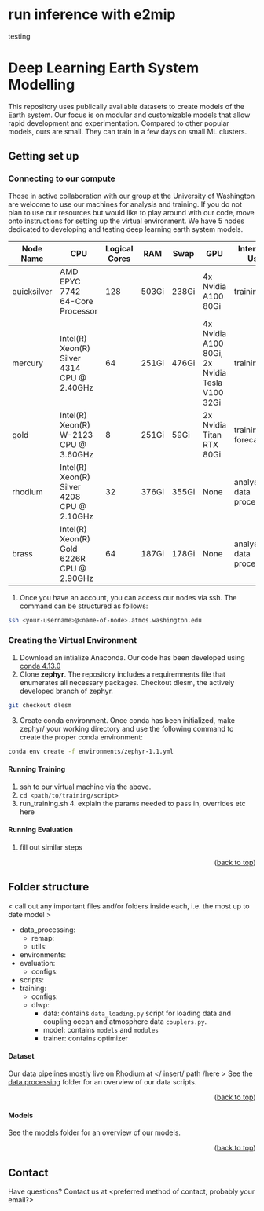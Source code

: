 # run inference with e2mip
testing
# Deep Learning Earth System Modelling 

This repository uses publically available datasets to create models of the Earth system. Our focus is on modular and customizable models that allow rapid development and experimentation. Compared to other popular models, ours are small. They can train in a few days on small ML clusters. 

## Getting set up

### Connecting to our compute
Those in active collaboration with our group at the University of Washington are welcome to use our machines for analysis and training. If you do not plan to use our resources but would like to play around with our code, move onto instructions for setting up the virtual environment. We have 5 nodes dedicated to developing and testing deep learning earth system models.

| Node Name  | CPU | Logical Cores | RAM | Swap | GPU | Intended Use |
|------------|-----|---------------|-----|------|-----|--------------|
| quicksilver| AMD EPYC 7742 64-Core Processor | 128 | 503Gi | 238Gi | 4x Nvidia A100 80Gi | training
| mercury    | Intel(R) Xeon(R) Silver 4314 CPU @ 2.40GHz | 64 | 251Gi | 476Gi | 4x Nvidia A100 80Gi, 2x Nvidia Tesla V100 32Gi | training |
| gold       | Intel(R) Xeon(R) W-2123 CPU @ 3.60GHz | 8 | 251Gi | 59Gi | 2x Nvidia Titan RTX 80Gi | training, forecasting |
| rhodium    | Intel(R) Xeon(R) Silver 4208 CPU @ 2.10GHz | 32 | 376Gi | 355Gi | None | analysis, data processing |
| brass      | Intel(R) Xeon(R) Gold 6226R CPU @ 2.90GHz | 64 | 187Gi | 178Gi | None | analysis, data processing


1. Once you have an account, you can access our nodes via ssh. The command can be structured as follows: 
```bash
ssh <your-username>@<name-of-node>.atmos.washington.edu
```

### Creating the Virtual Environment
1. Download an intialize Anaconda. Our code has been developed using [conda 4.13.0](https://anaconda.org/anaconda/conda/files?version=4.13.0)
2. Clone **zephyr**. The repository includes a requiremnents file that enumerates all necessary packages. Checkout dlesm, the actively developed branch of zephyr.
```bash
git checkout dlesm
```
3. Create conda environment. Once conda has been initialized, make zephyr/ your working directory and use the following command to create the proper conda environment:  
```bash
conda env create -f environments/zephyr-1.1.yml
```

#### Running Training
1. ssh to our virtual machine via the above.
2. `cd <path/to/training/script> `
3. run_training.sh
	4. explain the params needed to pass in, overrides etc here

#### Running Evaluation 
1. fill out similar steps 

<p align="right">(<a href="#readme-top">back to top</a>)</p>

## Folder structure
< call out any important files and/or folders inside each, i.e. the most up to date model >
* data_processing: 
	* remap:
	* utils:
* environments:
* evaluation: 
	* configs:
* scripts:
* training: 
	* configs:
	* dlwp:
		* data: contains `data_loading.py` script for loading data and coupling ocean and atmosphere data `couplers.py`.
		* model: contains `models` and `modules`
		* trainer: contains optimizer


#### Dataset

Our data pipelines mostly live on Rhodium at </ insert/ path /here >
See the <a href="https://github.com/nathanielcresswellclay/zephyr/tree/main/data_processing"> data processing</a> folder for an overview of our data scripts. 

<p align="right">(<a href="#readme-top">back to top</a>)</p>

#### Models

See the <a href="https://github.com/nathanielcresswellclay/zephyr/tree/dlesm/training/dlwp/model/models">models</a> folder for an overview of our models.

<p align="right">(<a href="#readme-top">back to top</a>)</p>

## Contact
Have questions? Contact us at <preferred method of contact, probably your email?>

